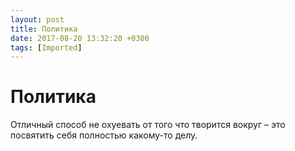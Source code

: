 ```yaml
---
layout: post
title: Политика
date: 2017-08-20 13:32:20 +0300
tags: [Imported]
---
```

# Политика

Отличный способ не охуевать от того что творится вокруг – это посвятить себя полностью какому-то делу.